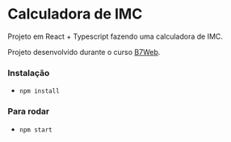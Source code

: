 # Calculadora de IMC

Projeto em React + Typescript fazendo uma calculadora de IMC.

Projeto desenvolvido durante o curso [B7Web](<https://b7web.com.br>).

### Instalação
- `npm install`

### Para rodar
- `npm start`